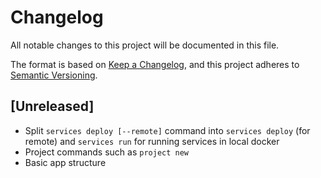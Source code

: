 # Changelog

All notable changes to this project will be documented in this file.

The format is based on [Keep a Changelog](https://keepachangelog.com/en/1.0.0/),
and this project adheres to [Semantic Versioning](https://semver.org/spec/v2.0.0.html).

## [Unreleased]

- Split `services deploy [--remote]` command into `services deploy` (for remote) and `services run` for running services
  in local docker
- Project commands such as `project new`
- Basic app structure
